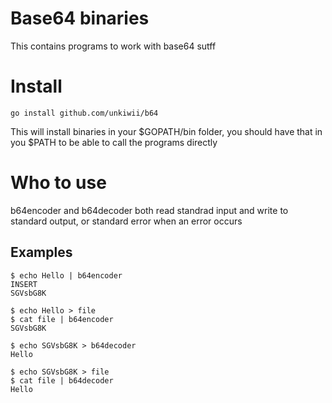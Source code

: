 # Base64 binaries

This contains programs to work with base64 sutff

# Install

`go install github.com/unkiwii/b64`

This will install binaries in your $GOPATH/bin folder, you should have that in you $PATH to be able to call the programs directly

# Who to use

b64encoder and b64decoder both read standrad input and write to standard output, or standard error when an error occurs

## Examples

```
$ echo Hello | b64encoder                                                                                                                                                                  INSERT
SGVsbG8K

$ echo Hello > file
$ cat file | b64encoder
SGVsbG8K

$ echo SGVsbG8K > b64decoder
Hello

$ echo SGVsbG8K > file
$ cat file | b64decoder
Hello
```

